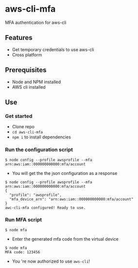 # aws-cli-mfa

MFA authentication for aws-cli



## Features

- Get temporary credentials to use aws-cli
- Cross platform



## Prerequisites

- Node and NPM installed
- AWS cli installed



## Use

### Get started

- Clone repo
- `cd aws-cli-mfa`
- `npm i` to install dependencies



### Run the configuration script

```shell
$ node config --profile awsprofile --mfa arn:aws:iam::000000000000:mfa/account
```

- You will get the the json configuration as a response

```shell
$ node config --profile awsprofile --mfa arn:aws:iam::000000000000:mfa/account
{
  "profile": "awsprofile",
  "mfa_device_arn": "arn:aws:iam::000000000000:mfa/account"
}
awc-cli-mfa configured! Ready to use.
```



### Run MFA script

```shell
$ node mfa
```

- Enter the generated mfa code from the virtual device

```shell
$ node mfa
MFA code: 123456
```

- You 're now authorized to use `aws-cli`!
